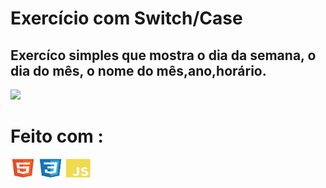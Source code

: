 # Exercício com Switch/Case
## Exercíco simples que mostra o dia da semana, o dia do mês, o nome do mês,ano,horário.
<img src="https://user-images.githubusercontent.com/71889483/137492914-61b69562-c1ef-4f4e-8e7c-316f0666ead7.png">

# Feito com : 
<div style="display: inline_block">
  <img align="center" alt="Hashimoto-HTML" height="30" width="40" src="https://raw.githubusercontent.com/devicons/devicon/master/icons/html5/html5-original.svg">
  <img align="center" alt="Hashimoto-CSS" height="30" width="40" src="https://raw.githubusercontent.com/devicons/devicon/master/icons/css3/css3-original.svg">
  <img align="center" alt="Hashimoto-JS" height="30" width="40" src="https://raw.githubusercontent.com/devicons/devicon/master/icons/javascript/javascript-plain.svg">
</div>
